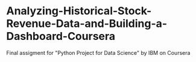 # Analyzing-Historical-Stock-Revenue-Data-and-Building-a-Dashboard-Coursera
Final assigment for "Python Project for Data Science" by IBM on Coursera
